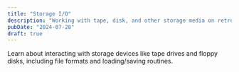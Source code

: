 ```yaml
---
title: "Storage I/O"
description: "Working with tape, disk, and other storage media on retro computers."
pubDate: "2024-07-28"
draft: true
---
```


Learn about interacting with storage devices like tape drives and floppy disks, including file formats and loading/saving routines. 